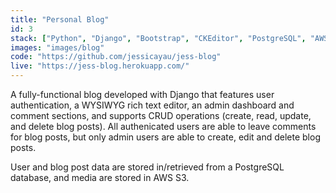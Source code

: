 ```yaml
---
title: "Personal Blog"
id: 3
stack: ["Python", "Django", "Bootstrap", "CKEditor", "PostgreSQL", "AWS S3"]
images: "images/blog"
code: "https://github.com/jessicayau/jess-blog"
live: "https://jess-blog.herokuapp.com/"
---
```


A fully-functional blog developed with Django that features user authentication, a WYSIWYG rich text editor, an admin dashboard and comment sections, and supports CRUD operations (create, read,
update, and delete blog posts). All authenicated users are able to leave comments for blog posts, but only admin users are able to create, edit and delete blog posts.

User and blog post data are stored in/retrieved from a PostgreSQL database, and media are stored in AWS S3.
